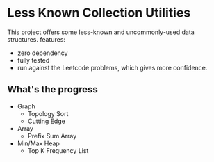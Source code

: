 # Less Known Collection Utilities
This project offers some less-known and uncommonly-used data structures. 
features:
- zero dependency 
- fully tested
- run against the Leetcode problems, which gives more confidence.

## What's the progress
- Graph
  - Topology Sort
  - Cutting Edge
- Array
  - Prefix Sum Array
- Min/Max Heap
  - Top K Frequency List